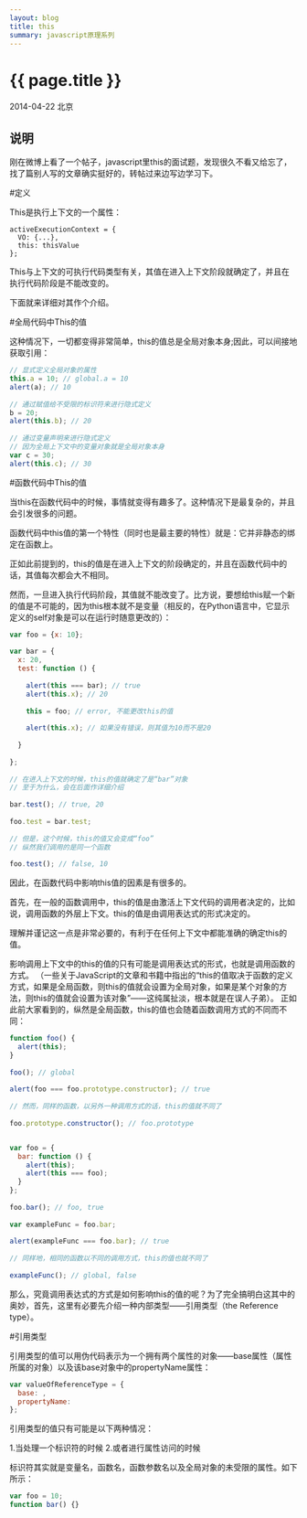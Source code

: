 ```yaml
---
layout: blog
title: this
summary: javascript原理系列
---
```


# {{ page.title }}

2014-04-22 北京 

## 说明

刚在微博上看了一个帖子，javascript里this的面试题，发现很久不看又给忘了，找了篇别人写的文章确实挺好的，转帖过来边写边学习下。 

#定义

This是执行上下文的一个属性：

`````
activeExecutionContext = {
  VO: {...},
  this: thisValue
};

`````
This与上下文的可执行代码类型有关，其值在进入上下文阶段就确定了，并且在执行代码阶段是不能改变的。

下面就来详细对其作个介绍。


#全局代码中This的值

这种情况下，一切都变得非常简单，this的值总是全局对象本身;因此，可以间接地获取引用：

`````javascript
// 显式定义全局对象的属性
this.a = 10; // global.a = 10
alert(a); // 10
 
// 通过赋值给不受限的标识符来进行隐式定义
b = 20;
alert(this.b); // 20
 
// 通过变量声明来进行隐式定义
// 因为全局上下文中的变量对象就是全局对象本身
var c = 30;
alert(this.c); // 30
`````

#函数代码中This的值

当this在函数代码中的时候，事情就变得有趣多了。这种情况下是最复杂的，并且会引发很多的问题。

函数代码中this值的第一个特性（同时也是最主要的特性）就是：它并非静态的绑定在函数上。

正如此前提到的，this的值是在进入上下文的阶段确定的，并且在函数代码中的话，其值每次都会大不相同。

然而，一旦进入执行代码阶段，其值就不能改变了。比方说，要想给this赋一个新的值是不可能的，因为this根本就不是变量（相反的，在Python语言中，它显示定义的self对象是可以在运行时随意更改的）：

`````javascript
var foo = {x: 10};
 
var bar = {
  x: 20,
  test: function () {
 
    alert(this === bar); // true
    alert(this.x); // 20
 
    this = foo; // error, 不能更改this的值
 
    alert(this.x); // 如果没有错误，则其值为10而不是20
 
  }
 
};
 
// 在进入上下文的时候，this的值就确定了是“bar”对象
// 至于为什么，会在后面作详细介绍
 
bar.test(); // true, 20
 
foo.test = bar.test;
 
// 但是，这个时候，this的值又会变成“foo”
// 纵然我们调用的是同一个函数
 
foo.test(); // false, 10

`````

因此，在函数代码中影响this值的因素是有很多的。

首先，在一般的函数调用中，this的值是由激活上下文代码的调用者决定的，比如说，调用函数的外层上下文。this的值是由调用表达式的形式决定的。

理解并谨记这一点是非常必要的，有利于在任何上下文中都能准确的确定this的值。

影响调用上下文中的this的值的只有可能是调用表达式的形式，也就是调用函数的方式。 （一些关于JavaScript的文章和书籍中指出的“this的值取决于函数的定义方式，如果是全局函数，则this的值就会设置为全局对象，如果是某个对象的方法，则this的值就会设置为该对象”——这纯属扯淡，根本就是在误人子弟）。 正如此前大家看到的，纵然是全局函数，this的值也会随着函数调用方式的不同而不同：

`````javascript
function foo() {
  alert(this);
}
 
foo(); // global
 
alert(foo === foo.prototype.constructor); // true
 
// 然而，同样的函数，以另外一种调用方式的话，this的值就不同了
 
foo.prototype.constructor(); // foo.prototype

`````


`````javascript

var foo = {
  bar: function () {
    alert(this);
    alert(this === foo);
  }
};
 
foo.bar(); // foo, true
 
var exampleFunc = foo.bar;
 
alert(exampleFunc === foo.bar); // true
 
// 同样地，相同的函数以不同的调用方式，this的值也就不同了
 
exampleFunc(); // global, false

`````

那么，究竟调用表达式的方式是如何影响this的值的呢？为了完全搞明白这其中的奥妙，首先，这里有必要先介绍一种内部类型——引用类型（the Reference type）。

#引用类型

引用类型的值可以用伪代码表示为一个拥有两个属性的对象——base属性（属性所属的对象）以及该base对象中的propertyName属性：

`````javascript
var valueOfReferenceType = {
  base: ,
  propertyName: 
};
`````
引用类型的值只有可能是以下两种情况：

1.当处理一个标识符的时候
2.或者进行属性访问的时候

标识符其实就是变量名，函数名，函数参数名以及全局对象的未受限的属性。如下所示：

````javascript
var foo = 10;
function bar() {}

````

